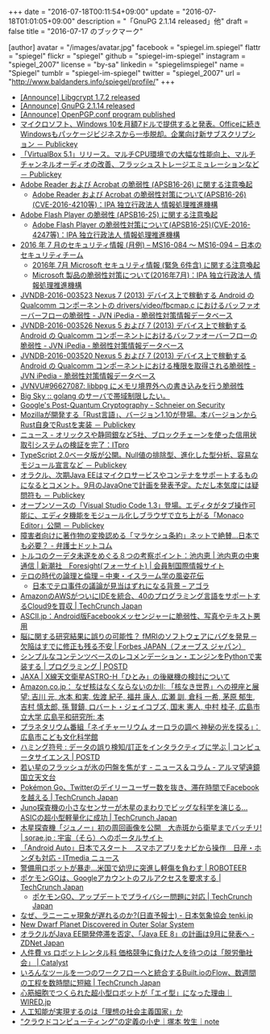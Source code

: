 +++
date = "2016-07-18T00:11:54+09:00"
update = "2016-07-18T01:01:05+09:00"
description = "「GnuPG 2.1.14 released」他"
draft = false
title = "2016-07-17 のブックマーク"

[author]
  avatar = "/images/avatar.jpg"
  facebook = "spiegel.im.spiegel"
  flattr = "spiegel"
  flickr = "spiegel"
  github = "spiegel-im-spiegel"
  instagram = "spiegel_2007"
  license = "by-sa"
  linkedin = "spiegelimspiegel"
  name = "Spiegel"
  tumblr = "spiegel-im-spiegel"
  twitter = "spiegel_2007"
  url = "http://www.baldanders.info/spiegel/profile/"
+++

- [[Announce] Libgcrypt 1.7.2 released](https://lists.gnupg.org/pipermail/gnupg-announce/2016q3/000392.html)
- [[Announce] GnuPG 2.1.14 released](https://lists.gnupg.org/pipermail/gnupg-announce/2016q3/000393.html)
- [[Announce] OpenPGP.conf program published](https://lists.gnupg.org/pipermail/gnupg-announce/2016q3/000391.html)
- [マイクロソフト、Windows 10を月額7ドルで提供すると発表。Officeに続きWindowsもパッケージビジネスから一歩脱却。企業向け新サブスクリプション － Publickey](http://www.publickey1.jp/blog/16/windows_10_enterprise_e3.html)
- [「VirtualBox 5.1」リリース。マルチCPU環境での大幅な性能向上、マルチチャンネルオーディオの改善、フラッシュストレージエミュレーションなど － Publickey](http://www.publickey1.jp/blog/16/virtual_box_51cpu.html)
- [Adobe Reader および Acrobat の脆弱性 (APSB16-26) に関する注意喚起](https://www.jpcert.or.jp/at/2016/at160030.html)
    - [Adobe Reader および Acrobat の脆弱性対策について(APSB16-26)(CVE-2016-4210等)：IPA 独立行政法人 情報処理推進機構](http://www.ipa.go.jp/security/ciadr/vul/20160713-adobereader.html)
- [Adobe Flash Player の脆弱性 (APSB16-25) に関する注意喚起](https://www.jpcert.or.jp/at/2016/at160029.html)
    - [Adobe Flash Player の脆弱性対策について(APSB16-25)(CVE-2016-4247等)：IPA 独立行政法人 情報処理推進機構](http://www.ipa.go.jp/security/ciadr/vul/20160713-adobeflashplayer.html)
- [2016 年 7 月のセキュリティ情報 (月例) – MS16-084 ～ MS16-094 – 日本のセキュリティチーム](https://blogs.technet.microsoft.com/jpsecurity/2016/07/13/201607-security-bulletin/)
    - [2016年 7月 Microsoft セキュリティ情報 (緊急 6件含) に関する注意喚起](https://www.jpcert.or.jp/at/2016/at160028.html)
    - [Microsoft 製品の脆弱性対策について(2016年7月)：IPA 独立行政法人 情報処理推進機構](http://www.ipa.go.jp/security/ciadr/vul/20160713-ms.html)
- [JVNDB-2016-003523 Nexus 7 (2013) デバイス上で稼動する Android の Qualcomm コンポーネントの drivers/video/fbcmap.c におけるバッファオーバーフローの脆弱性 - JVN iPedia - 脆弱性対策情報データベース](http://jvndb.jvn.jp/ja/contents/2016/JVNDB-2016-003523.html)
- [JVNDB-2016-003526 Nexus 5 および 7 (2013) デバイス上で稼動する Android の Qualcomm コンポーネントにおけるバッファオーバーフローの脆弱性 - JVN iPedia - 脆弱性対策情報データベース](http://jvndb.jvn.jp/ja/contents/2016/JVNDB-2016-003526.html)
- [JVNDB-2016-003520 Nexus 5 および 7 (2013) デバイス上で稼動する Android の Qualcomm コンポーネントにおける権限を取得される脆弱性 - JVN iPedia - 脆弱性対策情報データベース](http://jvndb.jvn.jp/ja/contents/2016/JVNDB-2016-003520.html)
- [JVNVU#96627087: libbpg にメモリ境界外への書き込みを行う脆弱性](http://jvn.jp/vu/JVNVU96627087/)
- [Big Sky :: golang のサーバで帯域制限したい。](http://mattn.kaoriya.net/software/lang/go/20160713120926.htm)
- [Google's Post-Quantum Cryptography - Schneier on Security](https://www.schneier.com/blog/archives/2016/07/googles_post-qu.html)
- [Mozillaが開発する「Rust言語」、バージョン1.10が登場。本バージョンからRust自身でRustを実装 － Publickey](http://www.publickey1.jp/blog/16/mozillarust110rustrust.html)
- [ニュース - オリックスや静岡銀など5社、ブロックチェーンを使った信用状取引システムの検証を完了：ITpro](http://itpro.nikkeibp.co.jp/atcl/news/16/071202066/?rt=nocnt)
- [TypeScript 2.0ベータ版が公開。Null値の排除型、進化した型分析、容易なモジュール宣言など － Publickey](http://www.publickey1.jp/blog/16/typescript_20null.html)
- [オラクル、次期Java EEはマイクロサービスやコンテナをサポートするものになるとコメント。9月のJavaOneで計画を発表予定。ただし本気度には疑問符も － Publickey](http://www.publickey1.jp/blog/16/java_ee9javaone.html)
- [オープンソースの「Visual Studio Code 1.3」登場。エディタがタブ操作可能に、エディタ機能をモジュール化しブラウザで立ち上がる「Monaco Editor」公開 － Publickey](http://www.publickey1.jp/blog/16/visual_studi_code_13monaco_editor.html)
- [障害者向けに著作物の変換認める「マラケシュ条約」ネットで絶賛…日本でも必要？ - 弁護士ドットコム](https://www.bengo4.com/houmu/17/1263/n_4897/)
- [トルコのクーデタ未遂をめぐる８つの考察ポイント：池内恵 | 池内恵の中東通信 | 新潮社　Foresight(フォーサイト) | 会員制国際情報サイト](http://www.fsight.jp/articles/-/41381)
- [テロの時代の論理と倫理 – 中東・イスラーム学の風姿花伝](http://ikeuchisatoshi.com/%E3%83%86%E3%83%AD%E3%81%AE%E6%99%82%E4%BB%A3%E3%81%AE%E8%AB%96%E7%90%86%E3%81%A8%E5%80%AB%E7%90%86/)
    - [日本でテロ事件の議論が見当はずれになる背景 – アゴラ](http://agora-web.jp/archives/2020343.html)
- [AmazonのAWSがついにIDEを統合、40のプログラミング言語をサポートするCloud9を買収 | TechCrunch Japan](http://jp.techcrunch.com/2016/07/15/20160714amazons-aws-buys-cloud9-to-add-more-development-tools-to-its-web-services-stack/)
- [ASCII.jp：Android版Facebookメッセンジャーに脆弱性、写真やテキスト悪用](http://ascii.jp/elem/000/001/194/1194060/)
- [脳に関する研究結果に誤りの可能性？ fMRIのソフトウェアにバグを発見 ─欠陥はすでに修正も残る不安 | Forbes JAPAN（フォーブス ジャパン）](http://forbesjapan.com/articles/detail/12794/1/1/1)
- [シンプルなコンテンツベースのレコメンデーション・エンジンをPythonで実装する | プログラミング | POSTD](http://postd.cc/simple-similar-products-recommendation-engine-in-python/)
- [JAXA | X線天文衛星ASTRO-H「ひとみ」の後継機の検討について](http://www.jaxa.jp/press/2016/07/20160714_hitomi_j.html)
- [Amazon.co.jp： なぜ核はなくならないのかII: 「核なき世界」への視座と展望: 吉川 元, 水本 和実, 佐渡 紀子, 福井 康人, 広瀬 訓, 倉科 一希, 茅原 郁生, 吉村 慎太郎, 孫 賢鎮, ロバート・ジェイコブズ, 国末 憲人, 中村 桂子, 広島市立大学 広島平和研究所: 本](http://www.amazon.co.jp/exec/obidos/ASIN/4589037858/baldandersinf-22/)
- [プラネタリウム番組「ネイチャーリウム オーロラの調べ 神秘の光を探る」：広島市こども文化科学館](http://www.pyonta.city.hiroshima.jp/event/detail/id/2904.html)
- [ハミング符号 : データの誤り検知/訂正をインタラクティブに学ぶ | コンピュータサイエンス | POSTD](http://postd.cc/hamming-codes/)
- [若い星のフラッシュが氷の円盤を焦がす - ニュース＆コラム - アルマ望遠鏡 国立天文台](http://alma.mtk.nao.ac.jp/j/news/info/2016/0714post_663.html)
- [Pokémon Go、Twitterのデイリーユーザー数を抜き、滞在時間でFacebookを越える | TechCrunch Japan](http://jp.techcrunch.com/2016/07/14/20160713pokemon-go-tops-twitters-daily-users-sees-more-engagement-than-facebook/)
- [Juno探査機の小さなセンサーが木星のまわりでビッグな科学を演じる…ASICの超小型軽量化に成功 | TechCrunch Japan](http://jp.techcrunch.com/2016/07/13/20160712juno-probes-tiny-sensors-to-perform-big-science-around-jupiter/)
- [木星探査機「ジュノー」初の周回画像を公開　大赤斑から衛星までバッチリ! | sorae.jp : 宇宙（そら）へのポータルサイト](http://sorae.jp/030201/2016_07_13_juno.html)
- [「Android Auto」日本でスタート　スマホアプリをナビから操作　日産・ホンダも対応 - ITmedia ニュース](http://www.itmedia.co.jp/news/articles/1607/13/news107.html)
- [警備用ロボットが暴走…米国で幼児に突進し軽傷を負わす | ROBOTEER](https://roboteer-tokyo.com/archives/5042)
- [ポケモンGOは、Googleアカウントのフルアクセスを要求する | TechCrunch Japan](http://jp.techcrunch.com/2016/07/12/20160711pokemon-go-shouldnt-have-full-access-to-your-gmail-docs-and-google-account-but-it-does/)
    - [ポケモンGO、アップデートでプライバシー問題に対応 | TechCrunch Japan](http://jp.techcrunch.com/2016/07/13/20160712pokemon-go-update-addresses-privacy-concerns/)
- [なぜ、ラニーニャ現象が遅れるのか?(日直予報士) - 日本気象協会 tenki.jp](http://www.tenki.jp/forecaster/diary/gureweather/2016/07/12/47681.html)
- [New Dwarf Planet Discovered in Outer Solar System](http://www.seeker.com/new-dwarf-planet-discovered-in-outer-solar-system-1915913544.html)
- [オラクルがJava EE開発停滞を否定、「Java EE 8」の計画は9月に発表へ - ZDNet Japan](http://japan.zdnet.com/article/35085721/)
- [人件費 vs ロボットレンタル料 価格競争に負けた人を待つのは「脱労働社会」 | Catalyst](http://catalyst.red/articles/technological-unemployment-professor-inoue-2)
- [いろんなツールを一つのワークフローへと統合するBuilt.ioのFlow、数週間の工程を数時間に短縮 | TechCrunch Japan](http://jp.techcrunch.com/2016/07/12/20160711built-io-flow-makes-building-enterprise-integrations-easier/)
- [心筋細胞でつくられた超小型ロボットが「エイ型」になった理由｜WIRED.jp](http://wired.jp/2016/07/11/robotic-stingray/)
- [人工知能が実現するのは「理想の社会主義国家」か](http://blogos.com/article/183036/)
- [“クラウドコンピューティング”の定義の小史｜塚本 牧生｜note](https://note.mu/tsukamoto/n/n562de75b30f3)

